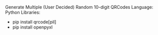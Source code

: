 Generate Multiple (User Decided) Random 10-digit QRCodes
Language: Python
Libraries:
  - pip install qrcode[pil]
  - pip install openpyxl
